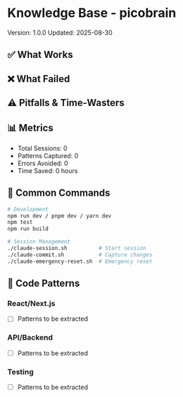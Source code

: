 # Knowledge Base - picobrain
Version: 1.0.0
Updated: 2025-08-30

## ✅ What Works
<!-- Successful patterns auto-populated from git commits -->

## ❌ What Failed  
<!-- Failed attempts captured from error logs -->

## ⚠️ Pitfalls & Time-Wasters
<!-- Specific errors to avoid -->

## 📊 Metrics
- Total Sessions: 0
- Patterns Captured: 0
- Errors Avoided: 0
- Time Saved: 0 hours

## 🔧 Common Commands
```bash
# Development
npm run dev / pnpm dev / yarn dev
npm test
npm run build

# Session Management
./claude-session.sh          # Start session
./claude-commit.sh           # Capture changes
./claude-emergency-reset.sh  # Emergency reset
```

## 📝 Code Patterns
### React/Next.js
- [ ] Patterns to be extracted

### API/Backend
- [ ] Patterns to be extracted

### Testing
- [ ] Patterns to be extracted